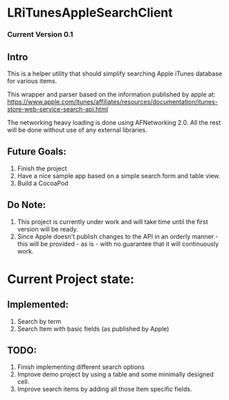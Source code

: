 # LRiTunesAppleSearchClient

### Current Version 0.1

## Intro
This is a helper utility that should simplify searching Apple iTunes database for various items.

This wrapper and parser based on the information published by apple at:
https://www.apple.com/itunes/affiliates/resources/documentation/itunes-store-web-service-search-api.html

The networking heavy loading is done using AFNetworking 2.0.
All the rest will be done without use of any external libraries.

## Future Goals:
1. Finish the project
2. Have a nice sample app based on a simple search form and table view.
3. Build a CocoaPod

## Do Note:
1. This project is currently under work and will take time until the first version will be ready.
2. Since Apple doesn't publish changes to the API in an orderly manner - this will be provided - as is - with no guarantee that it will continuously work.

# Current Project state:
## Implemented:
1. Search by term
2. Search Item with basic fields (as published by Apple)

## TODO:
1. Finish implementing different search options
2. Improve demo project by using a table and some minimally designed cell.
3. Improve search items by adding all those Item specific fields.